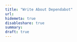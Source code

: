 ```yaml
---
title: "Write About Dependabot"
url:
hidemeta: true
disableshare: true
summary:
draft: true
---
```


